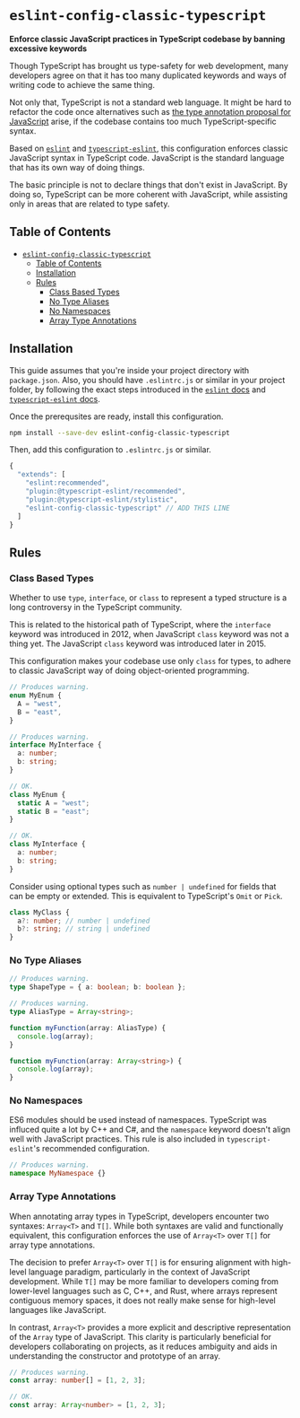 # `eslint-config-classic-typescript`

**Enforce classic JavaScript practices in TypeScript codebase by banning excessive keywords**

Though TypeScript has brought us type-safety for web development, many developers agree on that it has too many duplicated keywords and ways of writing code to achieve the same thing.

Not only that, TypeScript is not a standard web language. It might be hard to refactor the code once alternatives such as [the type annotation proposal for JavaScript](https://github.com/tc39/proposal-type-annotations) arise, if the codebase contains too much TypeScript-specific syntax.

Based on [`eslint`](https://github.com/eslint/eslint) and [`typescript-eslint`](https://github.com/typescript-eslint/typescript-eslint), this configuration enforces classic JavaScript syntax in TypeScript code. JavaScript is the standard language that has its own way of doing things.

The basic principle is not to declare things that don't exist in JavaScript. By doing so, TypeScript can be more coherent with JavaScript, while assisting only in areas that are related to type safety.

## Table of Contents

- [`eslint-config-classic-typescript`](#eslint-config-classic-typescript)
  - [Table of Contents](#table-of-contents)
  - [Installation](#installation)
  - [Rules](#rules)
    - [Class Based Types](#class-based-types)
    - [No Type Aliases](#no-type-aliases)
    - [No Namespaces](#no-namespaces)
    - [Array Type Annotations](#array-type-annotations)

## Installation

This guide assumes that you're inside your project directory with `package.json`. Also, you should have `.eslintrc.js` or similar in your project folder, by following the exact steps introduced in the [`eslint` docs](https://eslint.org/docs/latest/use/getting-started) and [`typescript-eslint` docs](https://typescript-eslint.io/getting-started/).

Once the prerequsites are ready, install this configuration.

```bash
npm install --save-dev eslint-config-classic-typescript
```

Then, add this configuration to `.eslintrc.js` or similar.

```javascript
{
  "extends": [
    "eslint:recommended",
    "plugin:@typescript-eslint/recommended",
    "plugin:@typescript-eslint/stylistic",
    "eslint-config-classic-typescript" // ADD THIS LINE
  ]
}
```

## Rules

### Class Based Types

Whether to use `type`, `interface`, or `class` to represent a typed structure is a long controversy in the TypeScript community.

This is related to the historical path of TypeScript, where the `interface` keyword was introduced in 2012, when JavaScript `class` keyword was not a thing yet. The JavaScript `class` keyword was introduced later in 2015.

This configuration makes your codebase use only `class` for types, to adhere to classic JavaScript way of doing object-oriented programming.

```typescript
// Produces warning.
enum MyEnum {
  A = "west",
  B = "east",
}

// Produces warning.
interface MyInterface {
  a: number;
  b: string;
}
```

```typescript
// OK.
class MyEnum {
  static A = "west";
  static B = "east";
}

// OK.
class MyInterface {
  a: number;
  b: string;
}
```

Consider using optional types such as `number | undefined` for fields that can be empty or extended. This is equivalent to TypeScript's `Omit` or `Pick`.

```typescript
class MyClass {
  a?: number; // number | undefined
  b?: string; // string | undefined
}
```

### No Type Aliases

```typescript
// Produces warning.
type ShapeType = { a: boolean; b: boolean };

// Produces warning.
type AliasType = Array<string>;

function myFunction(array: AliasType) {
  console.log(array);
}
```

```typescript
function myFunction(array: Array<string>) {
  console.log(array);
}
```

### No Namespaces

ES6 modules should be used instead of namespaces. TypeScript was influced quite a lot by C++ and C#, and the `namespace` keyword doesn't align well with JavaScript practices. This rule is also included in `typescript-eslint`'s recommended configuration.

```typescript
// Produces warning.
namespace MyNamespace {}
```

### Array Type Annotations

When annotating array types in TypeScript, developers encounter two syntaxes: `Array<T>` and `T[]`. While both syntaxes are valid and functionally equivalent, this configuration enforces the use of `Array<T>` over `T[]` for array type annotations.

The decision to prefer `Array<T>` over `T[]` is for ensuring alignment with high-level language paradigm, particularly in the context of JavaScript development. While `T[]` may be more familiar to developers coming from lower-level languages such as C, C++, and Rust, where arrays represent contiguous memory spaces, it does not really make sense for high-level languages like JavaScript.

In contrast, `Array<T>` provides a more explicit and descriptive representation of the `Array` type of JavaScript. This clarity is particularly beneficial for developers collaborating on projects, as it reduces ambiguity and aids in understanding the constructor and prototype of an array.

```typescript
// Produces warning.
const array: number[] = [1, 2, 3];
```

```typescript
// OK.
const array: Array<number> = [1, 2, 3];
```
